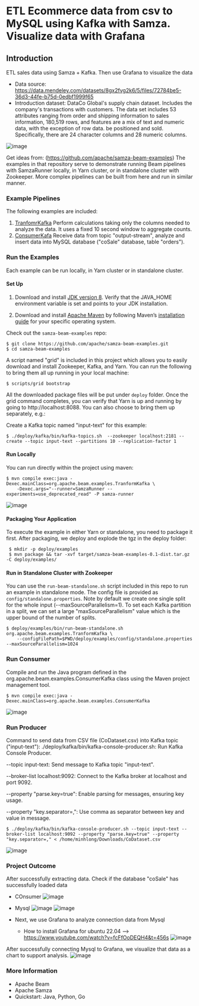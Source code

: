 # ETL Ecommerce data from csv to MySQL using Kafka with Samza. Visualize data with Grafana

## Introduction 

ETL sales data using Samza + Kafka. Then use Grafana to visualize the data
 - Data source: https://data.mendeley.com/datasets/8gx2fvg2k6/5/files/72784be5-36d3-44fe-b75d-0edbf1999f65
 - Introduction dataset: DataCo Global's supply chain dataset. Includes the company's transactions with customers. The data set includes 53 attributes ranging from order and shipping information to sales information, 180,519 rows, and features are a mix of text and numeric data, with the exception of row data. be positioned and sold. Specifically, there are 24 character columns and 28 numeric columns.

![image](https://github.com/lonGDiBo/ETL_ECommerce_Samza_Kafka/assets/115699195/afab84d9-3737-4f82-9c55-868b634b36b2)

Get ideas from: (https://github.com/apache/samza-beam-examples) The examples in that repository serve to demonstrate running Beam pipelines with SamzaRunner locally, in Yarn cluster, or in standalone cluster with Zookeeper. More complex pipelines can be built from here and run in similar manner.

### Example Pipelines
The following examples are included:

1. [TranfomrKafka](https://github.com/lonGDiBo/ETL_ECommerce_Samza_Kafka/blob/main/src/main/java/org/apache/beam/examples/TranformKafka.java) Perform calculations taking only the columns needed to analyze the data. It uses a fixed 10 second window to aggregate counts.
2. [ConsumerKafa](https://github.com/lonGDiBo/ETL_ECommerce_Samza_Kafka/blob/main/src/main/java/org/apache/beam/examples/ConsumerKafka.java) Receive data from topic "output-stream", analyze and insert data into MySQL database ("coSale" database, table "orders").
### Run the Examples

Each example can be run locally, in Yarn cluster or in standalone cluster.

#### Set Up
1. Download and install [JDK version 8](https://www.oracle.com/technetwork/java/javase/downloads/jdk8-downloads-2133151.html). Verify that the JAVA_HOME environment variable is set and points to your JDK installation.

2. Download and install [Apache Maven](http://maven.apache.org/download.cgi) by following Maven’s [installation guide](http://maven.apache.org/install.html) for your specific operating system.

Check out the `samza-beam-examples` repo:

```
$ git clone https://github.com/apache/samza-beam-examples.git
$ cd samza-beam-examples
```

A script named "grid" is included in this project which allows you to easily download and install Zookeeper, Kafka, and Yarn.
You can run the following to bring them all up running in your local machine:

```
$ scripts/grid bootstrap
```

All the downloaded package files will be put under `deploy` folder. Once the grid command completes, 
you can verify that Yarn is up and running by going to http://localhost:8088. You can also choose to
bring them up separately, e.g.:

Create a Kafka topic named "input-text" for this example:

```
$ ./deploy/kafka/bin/kafka-topics.sh  --zookeeper localhost:2181 --create --topic input-text --partitions 10 --replication-factor 1
```
   
#### Run Locally
You can run directly within the project using maven:

```
$ mvn compile exec:java -Dexec.mainClass=org.apache.beam.examples.TranformKafka \
    -Dexec.args="--runner=SamzaRunner --experiments=use_deprecated_read" -P samza-runner
```

![image](https://github.com/lonGDiBo/ETL_ECommerce_Samza_Kafka/assets/115699195/724b350b-0192-4bc3-8919-268cdb30baf7)

#### Packaging Your Application
To execute the example in either Yarn or standalone, you need to package it first.
After packaging, we deploy and explode the tgz in the deploy folder:

```
 $ mkdir -p deploy/examples
 $ mvn package && tar -xvf target/samza-beam-examples-0.1-dist.tar.gz -C deploy/examples/
```

#### Run in Standalone Cluster with Zookeeper
You can use the `run-beam-standalone.sh` script included in this repo to run an example
in standalone mode. The config file is provided as `config/standalone.properties`. Note by
default we create one single split for the whole input (--maxSourceParallelism=1). To 
set each Kafka partition in a split, we can set a large "maxSourceParallelism" value which 
is the upper bound of the number of splits.

```
$ deploy/examples/bin/run-beam-standalone.sh org.apache.beam.examples.TranformKafka \
    --configFilePath=$PWD/deploy/examples/config/standalone.properties --maxSourceParallelism=1024
```

### Run Consumer
Compile and run the Java program defined in the org.apache.beam.examples.ConsumerKafka class using the Maven project management tool.
```
$ mvn compile exec:java -Dexec.mainClass=org.apache.beam.examples.ConsumerKafka
```

![image](https://github.com/lonGDiBo/ETL_ECommerce_Samza_Kafka/assets/115699195/c655079a-b09f-402e-a5d8-f29cdf8f2f5e)

### Run Producer
Command to send data from CSV file (CoDataset.csv) into Kafka topic ("input-text"):
./deploy/kafka/bin/kafka-console-producer.sh: Run Kafka Console Producer.

--topic input-text: Send message to Kafka topic "input-text".

--broker-list localhost:9092: Connect to the Kafka broker at localhost and port 9092.

--property "parse.key=true": Enable parsing for messages, ensuring key usage.

--property "key.separator=,": Use comma as separator between key and value in message.

```
$ ./deploy/kafka/bin/kafka-console-producer.sh --topic input-text --broker-list localhost:9092 --property "parse.key=true" --property "key.separator=," < /home/minhlong/Downloads/CoDataset.csv
```
![image](https://github.com/lonGDiBo/ETL_ECommerce_Samza_Kafka/assets/115699195/fef8c529-922d-4922-bba6-e9f57a290d53)

### Project Outcome
After successfully extracting data. Check if the database "coSale" has successfully loaded data
+ COnsumer
![image](https://github.com/lonGDiBo/ETL_ECommerce_Samza_Kafka/assets/115699195/5e9ccadb-cc47-400f-90e6-4402eff1c989)
+ Mysql
![image](https://github.com/lonGDiBo/ETL_ECommerce_Samza_Kafka/assets/115699195/430c87a9-9026-48de-bd75-8aee750b848d)
![image](https://github.com/lonGDiBo/ETL_ECommerce_Samza_Kafka/assets/115699195/6efac853-e452-4b43-93fa-30510d7803d1)

+ Next, we use Grafana to analyze connection data from Mysql
  + How to install Grafana for ubuntu 22.04 --> https://www.youtube.com/watch?v=fcFfOoDEQH4&t=456s
   ![image](https://github.com/lonGDiBo/ETL_ECommerce_Samza_Kafka/assets/115699195/0f1e545f-76a2-4f2d-9c30-1db1fac977c9)

After successfully connecting Mysql to Grafana, we visualize that data as a chart to support analysis.
![image](https://github.com/lonGDiBo/ETL_ECommerce_Samza_Kafka/assets/115699195/0d2f00d8-de37-43bb-91d4-c9fe02aa9816)

### More Information
- Apache Beam
- Apache Samza
- Quickstart: Java, Python, Go
